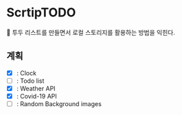 # ScrtipTODO
💬 투두 리스트를 만들면서 로컬 스토리지를 활용하는 방법을 익힌다.

## 계획
- [x] : Clock
- [ ] : Todo list
- [x] : Weather API
- [x] : Covid-19 API
- [ ] : Random Background images
